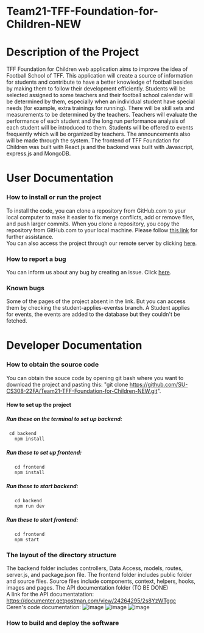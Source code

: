 # Team21-TFF-Foundation-for-Children-NEW

# Description of the Project
TFF Foundation for Children web application aims to improve the idea of Football School of TFF. This application will create a source of information for students and contribute to have a better knowledge of football besides by making them to follow their development efficiently. Students will be selected assigned to some teachers and their football school calendar will be determined by them, especially when an individual student have special needs (for example, extra trainings for running). There will be skill sets and measurements to be determined by the teachers. Teachers will evaluate the performance of each student and the long run performance analysis of each student will be introduced to them. Students will be offered to events frequently which will be organized by teachers. The announcements also will be
made through the system. 
The frontend of TFF Foundation for Children was built with React.js and the backend was built with Javascript, express.js and MongoDB.

# User Documentation
   ### How to install or run the project
   To install the code, you can clone a repository from GitHub.com to your local computer to make it easier to fix merge conflicts, add or remove files, and push        larger commits. When you clone a repository, you copy the repository from GitHub.com to your local machine. Please follow [this link](https://docs.github.com/en/repositories/creating-and-managing-repositories/cloning-a-repository#cloning-a-repository)                            for further assistance. 
   <br />
   You can also access the project through our remote server by clicking [here](https://frontend-tfffc.vercel.app/).
   <br />
   ### How to report a bug
   You can inform us about any bug by creating an issue. Click [here](https://github.com/SU-CS308-22FA/Team21-TFF-Foundation-for-Children-NEW/issues).
   ### Known bugs
   Some of the pages of the project absent in the link. But you can access them by checking the student-applies-eventss branch.
   A Student applies for events, the events are added to the database but they couldn't be fetched.
   
   
# Developer Documentation
   ### How to obtain the source code
   You can obtain the souce code by opening git bash where you want to download the project and pasting this:
   "git clone https://github.com/SU-CS308-22FA/Team21-TFF-Foundation-for-Children-NEW.git".
   
   #### How to set up the project
   ##### Run these on the terminal to set up backend:
   	 cd backend
       npm install
   ##### Run these to set up frontend:
       cd frontend
       npm install
   ##### Run these to start backend:
       cd backend
       npm run dev
   ##### Run these to start frontend:
       cd frontend
       npm start
   ### The layout of the directory structure
   The backend folder includes controllers, Data Access, models, routes, server.js, and package.json file.
   The frontend folder includes public folder and source files. Source files include components, context, helpers,        hooks,        images and pages.
   The API documentation folder (TO BE DONE)
   <br />
   A link for the API documentatation: https://documenter.getpostman.com/view/24264295/2s8YzWTggc
   <br />
   Ceren's code documentation:
        ![image](https://user-images.githubusercontent.com/88002530/207845518-556dd00e-52da-4d02-b5ec-06506a3ec44e.png)
        ![image](https://user-images.githubusercontent.com/88002530/207845756-4cd435eb-680a-4565-a490-48d4052e4119.png)
        ![image](https://user-images.githubusercontent.com/88002530/207845854-52df2bcf-dced-44f5-af4b-5dbceacac435.png)



       
   ### How to build and deploy the software

